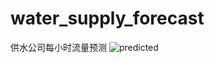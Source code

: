 # water_supply_forecast
供水公司每小时流量预测
![predicted](/Users/wangyutao/Desktop/water_supply_forecast/predicted.png)

